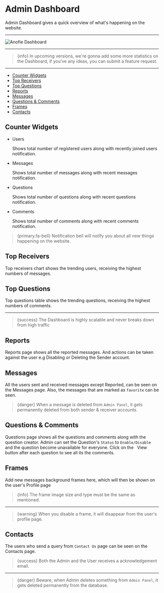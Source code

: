 # Admin Dashboard

Admin Dashboard gives a quick overview of what's happening on the website.

---

![Anofie Dashboard](https://anofie-docs.classiebit.com/images/dashboard.jpg "Anofie Dashboard")

---

> {info} In upcoming versions, we're gonna add some more statistics on the Dashboard, if you've any ideas, you can submit a feature request.

---

- [Counter Widgets](#Counter-Widgets)
- [Top Receivers](#Top-Receivers)
- [Top Questions](#Top-Questions)
- [Reports](#Reports)
- [Messages](#messages)
- [Questions & Comments](#Questions-Comments)
- [Frames](#Frames)
- [Contacts](#Contacts)


<a name="Counter-Widgets"></a>
## Counter Widgets

- Users

    Shows total number of registered users along with recently joined users notification.


- Messages

    Shows total number of messages along with recent messages notification.
    

- Questions

    Shows total number of questions along with recent questions notification.

- Comments

    Shows total number of comments along with recent comments notification.


> {primary.fa-bell} Notification bell will notify you about all new things happening on the website.


<a name="Top-Receivers"></a>
## Top Receivers

Top receivers chart shows the trending users, receiving the highest numbers of messages.


<a name="Top-Questions"></a>
## Top Questions

Top questions table shows the trending questions, receiving the highest numbers of comments.

---

>{success} The Dashboard is highly scalable and never breaks down from high traffic


<a name="Reports"></a>
## Reports

Reports page shows all the reported messages. And actions can be taken against the user e.g Disabling or Deleting the Sender account.


<a name="messages"></a>
## Messages

All the users sent and received messages except Reported, can be seen on the Messages page. Also, the messages that are marked as `favorite` <larecipe-badge type="danger" circle icon="fa fa-heart"></larecipe-badge> can be seen. 

>{danger} When a message is deleted from `Admin Panel`, it gets permanently deleted from both sender & receiver accounts.


<a name="Questions-Comments"></a>
## Questions & Comments

Questions page shows all the questions and comments along with the question creator. Admin can set the Question's `Status` to `Enable/Disable` and the question become unavailable for everyone. Click on the &nbsp;&nbsp;<larecipe-badge type="info" rounded>View</larecipe-badge>&nbsp;&nbsp; button after each question to see all its the comments.


<a name="Frames"></a>
## Frames

Add new messages background frames here, which will then be shown on the user's Profile page

>{info} The frame image size and type must be the same as mentioned. 

---

>{warning} When you disable a frame, it will disappear from the user's profile page. 


<a name="Contacts"></a>
## Contacts

The users who send a query from `Contact Us` page can be seen on the Contacts page. 

>{success} Both the Admin and the User receives a acknowledgement email.

---

>{danger} Beware, when Admin deletes something from `Admin Panel`, it gets deleted permanently from the database.